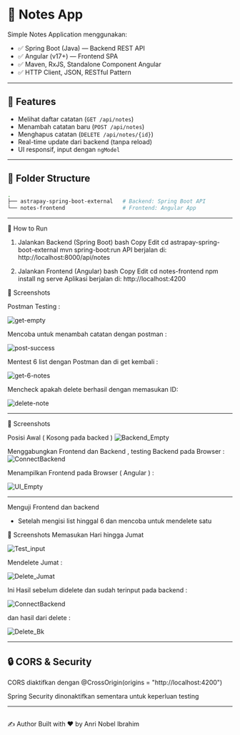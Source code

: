 # 📝 Notes App

Simple Notes Application menggunakan:

- ✅ Spring Boot (Java) — Backend REST API
- ✅ Angular (v17+) — Frontend SPA
- ✅ Maven, RxJS, Standalone Component Angular
- ✅ HTTP Client, JSON, RESTful Pattern

---

## 🚀 Features

- Melihat daftar catatan (`GET /api/notes`)
- Menambah catatan baru (`POST /api/notes`)
- Menghapus catatan (`DELETE /api/notes/{id}`)
- Real-time update dari backend (tanpa reload)
- UI responsif, input dengan `ngModel`

---

## 📁 Folder Structure

```bash
.
├── astrapay-spring-boot-external   # Backend: Spring Boot API
└── notes-frontend                  # Frontend: Angular App

```
---
🔧 How to Run
1. Jalankan Backend (Spring Boot)
bash
Copy
Edit
cd astrapay-spring-boot-external
mvn spring-boot:run
API berjalan di: http://localhost:8000/api/notes

2. Jalankan Frontend (Angular)
bash
Copy
Edit
cd notes-frontend
npm install
ng serve
Aplikasi berjalan di: http://localhost:4200

📸 Screenshots

Postman Testing : 

![get-empty](https://github.com/user-attachments/assets/84eab6b4-93b6-4270-862d-d73dcc5900c5)

Mencoba untuk menambah catatan dengan postman : 

![post-success](https://github.com/user-attachments/assets/7a3ed7a7-fd9b-4af4-a586-a222294018dc)

Mentest 6 list dengan Postman dan di get kembali : 

![get-6-notes](https://github.com/user-attachments/assets/c87e0ff9-54fd-4ad4-bf30-8918a34fe585)


Mencheck apakah delete berhasil dengan memasukan ID: 

![delete-note](https://github.com/user-attachments/assets/e55c3780-87bf-40b3-a14f-a4b6e0d07c14)


----
📸 Screenshots 

Posisi Awal ( Kosong pada backed )
![Backend_Empty](https://github.com/user-attachments/assets/bd30d6c6-aea5-4ea1-ae0d-50117d750ac4)


Menggabungkan Frontend dan Backend  , testing Backend pada Browser : 
![ConnectBackend](https://github.com/user-attachments/assets/8f76e78e-69b7-4e3d-8a28-fbff28b238ba)

Menampilkan Frontend pada Browser ( Angular ) : 

![UI_Empty](https://github.com/user-attachments/assets/0d4827d3-e461-48b0-bc8b-1fd1a0b8ba93)

----

Menguji Frontend dan backend 
- Setelah mengisi list hinggal 6 dan mencoba untuk mendelete satu 

📸 Screenshots 
Memasukan Hari hingga Jumat

![Test_input](https://github.com/user-attachments/assets/d24de5ce-7da6-4358-90fe-7316ab1749e3)

Mendelete Jumat : 

![Delete_Jumat](https://github.com/user-attachments/assets/9485bb59-0563-4b74-9cd6-bc3ec0e14a76)

Ini Hasil sebelum didelete dan sudah terinput pada backend : 

![ConnectBackend](https://github.com/user-attachments/assets/eec59898-6dad-4d57-882a-7a2cfb4464a9)

dan hasil dari delete : 

![Delete_Bk](https://github.com/user-attachments/assets/ccc4dda7-7613-433e-8317-30383ac918df)

---
## 🔒 CORS & Security
CORS diaktifkan dengan @CrossOrigin(origins = "http://localhost:4200")

Spring Security dinonaktifkan sementara untuk keperluan testing

---

##
✍️ Author
Built with ❤️ by Anri Nobel Ibrahim











